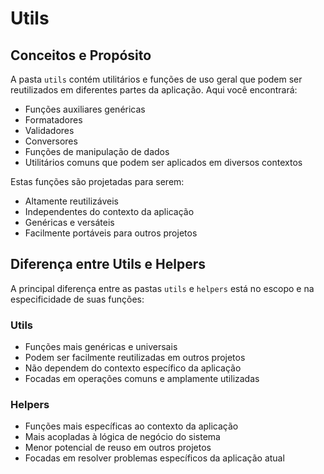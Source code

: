 # Utils

## Conceitos e Propósito

A pasta `utils` contém utilitários e funções de uso geral que podem ser reutilizados em diferentes partes da aplicação. Aqui você encontrará:

- Funções auxiliares genéricas
- Formatadores
- Validadores
- Conversores
- Funções de manipulação de dados
- Utilitários comuns que podem ser aplicados em diversos contextos

Estas funções são projetadas para serem:
- Altamente reutilizáveis
- Independentes do contexto da aplicação
- Genéricas e versáteis
- Facilmente portáveis para outros projetos

## Diferença entre Utils e Helpers

A principal diferença entre as pastas `utils` e `helpers` está no escopo e na especificidade de suas funções:

### Utils
- Funções mais genéricas e universais
- Podem ser facilmente reutilizadas em outros projetos
- Não dependem do contexto específico da aplicação
- Focadas em operações comuns e amplamente utilizadas

### Helpers
- Funções mais específicas ao contexto da aplicação
- Mais acopladas à lógica de negócio do sistema
- Menor potencial de reuso em outros projetos
- Focadas em resolver problemas específicos da aplicação atual
